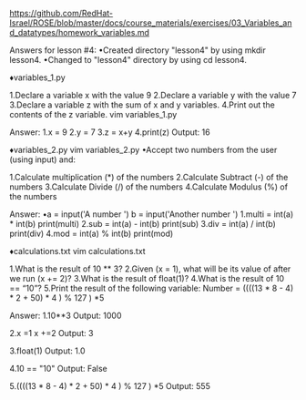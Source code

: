 https://github.com/RedHat-Israel/ROSE/blob/master/docs/course_materials/exercises/03_Variables_and_datatypes/homework_variables.md

Answers for lesson #4:
•Created directory "lesson4" by using mkdir lesson4.
•Changed to "lesson4" directory by using cd lesson4.

♦variables_1.py

1.Declare a variable x with the value 9
2.Declare a variable y with the value 7
3.Declare a variable z with the sum of x and y variables.
4.Print out the contents of the z variable.
vim variables_1.py

Answer:
1.x = 9
2.y = 7
3.z = x+y
4.print(z)
Output:
16


♦variables_2.py
vim variables_2.py
•Accept two numbers from the user (using input) and:

1.Calculate multiplication (*) of the numbers
2.Calculate Subtract (-) of the numbers
3.Calculate Divide (/) of the numbers
4.Calculate Modulus (%) of the numbers

Answer:
•a = input('A number ')
 b = input('Another number ')
1.multi = int(a) * int(b)
 print(multi)
2.sub = int(a) - int(b)
 print(sub)
3.div = int(a) / int(b)
 print(div)
4.mod = int(a) % int(b)
 print(mod)

♦calculations.txt
vim calculations.txt

1.What is the result of 10 ** 3?
2.Given (x = 1), what will be its value of after we run (x += 2)?
3.What is the result of float(1)?
4.What is the result of 10 == “10”?
5.Print the result of the following variable:
  Number = ((((13 * 8 - 4) * 2 + 50) * 4 ) % 127 ) *5

Answer:
1.10**3
Output: 1000

2.x =1
  x +=2
Output: 3

3.float(1)
Output: 1.0

4.10 == "10"
Output: False

5.((((13 * 8 - 4) * 2 + 50) * 4 ) % 127 ) *5
Output: 555
